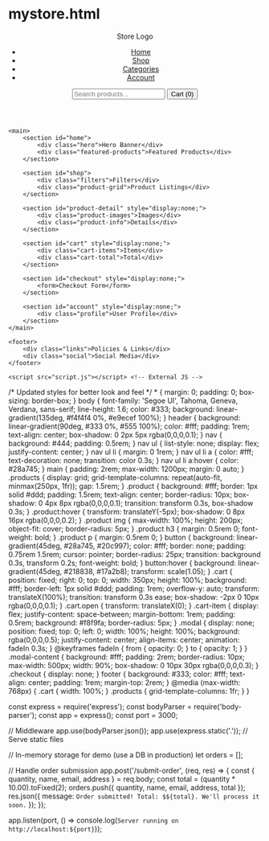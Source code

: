 # mystore.html
<!DOCTYPE html>
<html lang="en">
<head>
    <meta charset="UTF-8">
    <meta name="viewport" content="width=device-width, initial-scale=1.0">
    <title>E-Commerce Website</title>
    <link rel="stylesheet" href="styles.css"> <!-- External CSS -->
</head>
<body>
    <header>
        <div class="logo">Store Logo</div>
        <nav>
            <ul>
                <li><a href="#home">Home</a></li>
                <li><a href="#shop">Shop</a></li>
                <li><a href="#categories">Categories</a></li>
                <li><a href="#account">Account</a></li>
            </ul>
        </nav>
        <div class="search-cart">
            <input type="text" placeholder="Search products...">
            <button>Cart (0)</button>
        </div>
    </header>

    <main>
        <section id="home">
            <div class="hero">Hero Banner</div>
            <div class="featured-products">Featured Products</div>
        </section>

        <section id="shop">
            <div class="filters">Filters</div>
            <div class="product-grid">Product Listings</div>
        </section>

        <section id="product-detail" style="display:none;">
            <div class="product-images">Images</div>
            <div class="product-info">Details</div>
        </section>

        <section id="cart" style="display:none;">
            <div class="cart-items">Items</div>
            <div class="cart-total">Total</div>
        </section>

        <section id="checkout" style="display:none;">
            <form>Checkout Form</form>
        </section>

        <section id="account" style="display:none;">
            <div class="profile">User Profile</div>
        </section>
    </main>

    <footer>
        <div class="links">Policies & Links</div>
        <div class="social">Social Media</div>
    </footer>

    <script src="script.js"></script> <!-- External JS -->
</body>
</html>
/* Updated styles for better look and feel */
* { margin: 0; padding: 0; box-sizing: border-box; }
body { font-family: 'Segoe UI', Tahoma, Geneva, Verdana, sans-serif; line-height: 1.6; color: #333; background: linear-gradient(135deg, #f4f4f4 0%, #e9ecef 100%); }
header { background: linear-gradient(90deg, #333 0%, #555 100%); color: #fff; padding: 1rem; text-align: center; box-shadow: 0 2px 5px rgba(0,0,0,0.1); }
nav { background: #444; padding: 0.5rem; }
nav ul { list-style: none; display: flex; justify-content: center; }
nav ul li { margin: 0 1rem; }
nav ul li a { color: #fff; text-decoration: none; transition: color 0.3s; }
nav ul li a:hover { color: #28a745; }
main { padding: 2rem; max-width: 1200px; margin: 0 auto; }
.products { display: grid; grid-template-columns: repeat(auto-fit, minmax(250px, 1fr)); gap: 1.5rem; }
.product { background: #fff; border: 1px solid #ddd; padding: 1.5rem; text-align: center; border-radius: 10px; box-shadow: 0 4px 8px rgba(0,0,0,0.1); transition: transform 0.3s, box-shadow 0.3s; }
.product:hover { transform: translateY(-5px); box-shadow: 0 8px 16px rgba(0,0,0,0.2); }
.product img { max-width: 100%; height: 200px; object-fit: cover; border-radius: 5px; }
.product h3 { margin: 0.5rem 0; font-weight: bold; }
.product p { margin: 0.5rem 0; }
button { background: linear-gradient(45deg, #28a745, #20c997); color: #fff; border: none; padding: 0.75rem 1.5rem; cursor: pointer; border-radius: 25px; transition: background 0.3s, transform 0.2s; font-weight: bold; }
button:hover { background: linear-gradient(45deg, #218838, #17a2b8); transform: scale(1.05); }
.cart { position: fixed; right: 0; top: 0; width: 350px; height: 100%; background: #fff; border-left: 1px solid #ddd; padding: 1rem; overflow-y: auto; transform: translateX(100%); transition: transform 0.3s ease; box-shadow: -2px 0 10px rgba(0,0,0,0.1); }
.cart.open { transform: translateX(0); }
.cart-item { display: flex; justify-content: space-between; margin-bottom: 1rem; padding: 0.5rem; background: #f8f9fa; border-radius: 5px; }
.modal { display: none; position: fixed; top: 0; left: 0; width: 100%; height: 100%; background: rgba(0,0,0,0.5); justify-content: center; align-items: center; animation: fadeIn 0.3s; }
@keyframes fadeIn { from { opacity: 0; } to { opacity: 1; } }
.modal-content { background: #fff; padding: 2rem; border-radius: 10px; max-width: 500px; width: 90%; box-shadow: 0 10px 30px rgba(0,0,0,0.3); }
.checkout { display: none; }
footer { background: #333; color: #fff; text-align: center; padding: 1rem; margin-top: 2rem; }
@media (max-width: 768px) { .cart { width: 100%; } .products { grid-template-columns: 1fr; } }



const express = require('express');
const bodyParser = require('body-parser');
const app = express();
const port = 3000;

// Middleware
app.use(bodyParser.json());
app.use(express.static('.')); // Serve static files

// In-memory storage for demo (use a DB in production)
let orders = [];

// Handle order submission
app.post('/submit-order', (req, res) => {
    const { quantity, name, email, address } = req.body;
    const total = (quantity * 10.00).toFixed(2);
    orders.push({ quantity, name, email, address, total });
    res.json({ message: `Order submitted! Total: $${total}. We'll process it soon.` });
});

app.listen(port, () => console.log(`Server running on http://localhost:${port}`));
